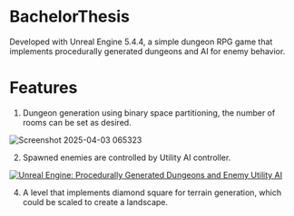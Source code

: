 # BachelorThesis

Developed with Unreal Engine 5.4.4, a simple dungeon RPG game that implements procedurally generated dungeons and AI for enemy behavior.

# Features

1. Dungeon generation using binary space partitioning, the number of rooms can be set as desired.

![Screenshot 2025-04-03 065323](https://github.com/user-attachments/assets/527da5e5-5b80-4c77-b727-5aa0c1354c43)

2. Spawned enemies are controlled by Utility AI controller.

[![Unreal Engine: Procedurally Generated Dungeons and Enemy Utility AI](https://img.youtube.com/vi/aJG1K4DVN-o/0.jpg)](https://www.youtube.com/watch?v=aJG1K4DVN-o)

4. A level that implements diamond square for terrain generation, which could be scaled to create a landscape.
